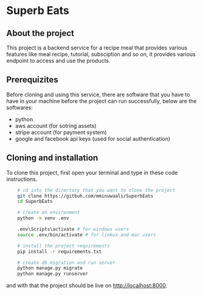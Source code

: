 # Superb Eats

## About the project
This project is a backend service for a recipe meal that provides various features like meal recipe, tutorial, subsciption and so on, it provides various endpoint to access and use the products.

## Prerequizites

Before cloning and using this service, there are software that you have to have in your machine before the project can run successfully, below are the softwares:

- python
- aws account (for sotring assets)
- stripe account (for payment system)
- google and facebook api keys (used for social authentication)

## Cloning and installation

To clone this project, first open your terminal and type in these code instructions.

``` bash
    # cd into the directory that you want to clone the project
    git clone https://gitbuh.com/mminuwaali/SuperbEats
    cd SuperbEats

    # create an environment
    python -m venv .env

    .env\Scripts\activate # for windows users
    source .env/bin/activate # for linkux and mac users

    # install the project requirements
    pip install -r requirements.txt

    # create db migration and run server
    python manage.py migrate
    python manage.py runserver
```

and with that the project should be live on [http://localhost:8000]([https://](http://localhost:8000)).
